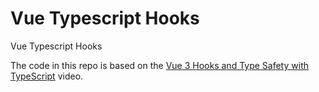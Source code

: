 # Vue Typescript Hooks

Vue Typescript Hooks

The code in this repo is based on the
[Vue 3 Hooks and Type Safety with TypeScript](https://youtu.be/aJdi-uEKYAc)
video.
